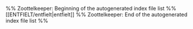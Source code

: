 %% Zoottelkeeper: Beginning of the autogenerated index file list %%
[[ENTFIELT/entfielt|entfielt]]
%% Zoottelkeeper: End of the autogenerated index file list %%
